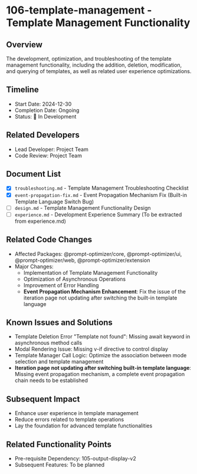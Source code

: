 # 106-template-management - Template Management Functionality

## Overview
The development, optimization, and troubleshooting of the template management functionality, including the addition, deletion, modification, and querying of templates, as well as related user experience optimizations.

## Timeline
- Start Date: 2024-12-30
- Completion Date: Ongoing
- Status: 🔄 In Development

## Related Developers
- Lead Developer: Project Team
- Code Review: Project Team

## Document List
- [x] `troubleshooting.md` - Template Management Troubleshooting Checklist
- [x] `event-propagation-fix.md` - Event Propagation Mechanism Fix (Built-in Template Language Switch Bug)
- [ ] `design.md` - Template Management Functionality Design
- [ ] `experience.md` - Development Experience Summary (To be extracted from experience.md)

## Related Code Changes
- Affected Packages: @prompt-optimizer/core, @prompt-optimizer/ui, @prompt-optimizer/web, @prompt-optimizer/extension
- Major Changes:
  - Implementation of Template Management Functionality
  - Optimization of Asynchronous Operations
  - Improvement of Error Handling
  - **Event Propagation Mechanism Enhancement**: Fix the issue of the iteration page not updating after switching the built-in template language

## Known Issues and Solutions
- Template Deletion Error "Template not found": Missing await keyword in asynchronous method calls
- Modal Rendering Issue: Missing v-if directive to control display
- Template Manager Call Logic: Optimize the association between mode selection and template management
- **Iteration page not updating after switching built-in template language**: Missing event propagation mechanism, a complete event propagation chain needs to be established

## Subsequent Impact
- Enhance user experience in template management
- Reduce errors related to template operations
- Lay the foundation for advanced template functionalities

## Related Functionality Points
- Pre-requisite Dependency: 105-output-display-v2
- Subsequent Features: To be planned